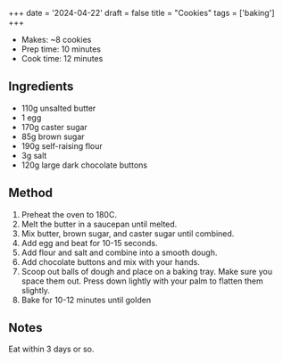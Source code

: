 +++
date = '2024-04-22'
draft = false
title = "Cookies"
tags = ['baking']
+++

- Makes: ~8 cookies
- Prep time: 10 minutes
- Cook time: 12 minutes

## Ingredients
- 110g unsalted butter
- 1 egg
- 170g caster sugar
- 85g brown sugar
- 190g self-raising flour
- 3g salt
- 120g large dark chocolate buttons

## Method
1. Preheat the oven to 180C.
2. Melt the butter in a saucepan until melted.
3. Mix butter, brown sugar, and caster sugar until combined.
4. Add egg and beat for 10-15 seconds.
5. Add flour and salt and combine into a smooth dough.
6. Add chocolate buttons and mix with your hands.
7. Scoop out balls of dough and place on a baking tray. Make sure you space them out. Press down lightly with your palm to flatten them slightly.
8. Bake for 10-12 minutes until golden

## Notes
Eat within 3 days or so.